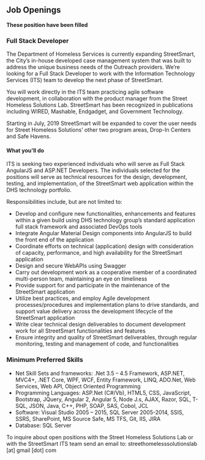 ## Job Openings

**These position have been filled**

### <a id="Full Stack Developer"></a>Full Stack Developer

The Department of Homeless Services is currently expanding StreetSmart, the City’s in-house developed case management system that was built to address the unique business needs of the Outreach providers. We’re looking for a Full Stack Developer to work with the Information Technology Services (ITS) team to develop the next phase of StreetSmart. 

You will work directly in the ITS team practicing agile software development, in collaboration with the product manager from the Street Homeless Solutions Lab. StreetSmart has been recognized in publications including WIRED, Mashable, Endgadget, and Government Technology.

Starting in July, 2019 StreetSmart will be expanded to cover the user needs for Street Homeless Solutions’ other two program areas, Drop-In Centers and Safe Havens.

#### What you'll do

ITS is seeking two experienced individuals who will serve as Full Stack AngularJS and ASP.NET Developers. The individuals selected for the positions will serve as technical resources for the design, development, testing, and implementation, of the StreetSmart web application within the DHS technology portfolio.

Responsibilities include, but are not limited to:

- Develop and configure new functionalities, enhancements and features within a given build using DHS technology group’s standard application full stack framework and associated DevOps tools
- Integrate Angular Material Design components into AngularJS to build the front end of the application
- Coordinate efforts on technical (application) design with consideration of capacity, performance, and high availability for the StreetSmart application
- Design and secure WebAPIs using Swagger
- Carry out development work as a cooperative member of a coordinated multi-person team, maintaining an eye on timeliness
- Provide support for and participate in the maintenance of the StreetSmart application
- Utilize best practices, and employ Agile development processes/procedures and implementation plans to drive standards, and support value delivery across the development lifecycle of the StreetSmart application
- Write clear technical design deliverables to document development work for all StreetSmart functionalities and features
- Ensure integrity and quality of StreetSmart deliverables, through regular monitoring, testing and management of code, and functionalities

### Minimum Preferred Skills

- Net Skill Sets and frameworks: .Net 3.5 – 4.5 Framework, ASP.NET, MVC4+, .NET Core, WPF, WCF, Entity Framework, LINQ, ADO.Net, Web Services, Web API, Object Oriented Programming
- Programming Languages: ASP.Net (C#/Vb), HTML5, CSS, JavaScript, Bootstrap, JQuery, Angular 2, Angular 5, Node J.s, AJAX, Razor, SQL, T-SQL, JSON, Java, C++, PHP, SOAP, SAS, Cobol, JCL
- Software: Visual Studio 2005 – 2015, SQL Server 2005-2014, SSIS, SSRS, SharePoint, MS Source Safe, MS TFS, Git, IIS, JIRA
- Database: SQL Server

To inquire about open positions with the Street Homeless Solutions Lab or with the StreetSmart ITS team send an email to: streethomelesssolutionslab [at] gmail [dot] com
